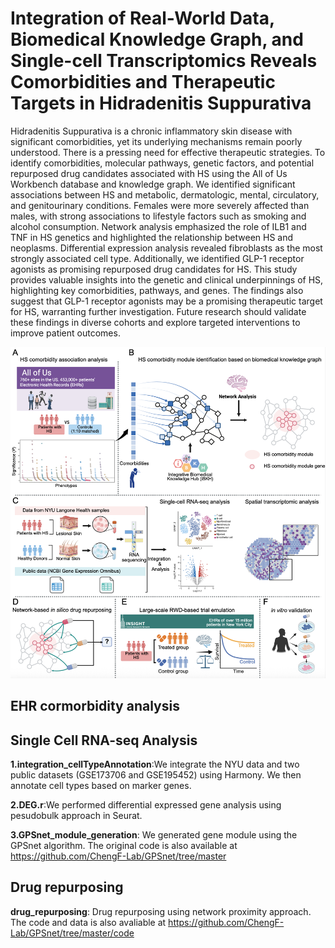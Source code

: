 # Integration of Real-World Data, Biomedical Knowledge Graph, and Single-cell Transcriptomics Reveals Comorbidities and Therapeutic Targets in Hidradenitis Suppurativa 
Hidradenitis Suppurativa is a chronic inflammatory skin disease with significant comorbidities, yet its underlying mechanisms remain poorly understood. There is a pressing need for effective therapeutic strategies. To identify comorbidities, molecular pathways, genetic factors, and potential repurposed drug candidates associated with HS using the All of Us Workbench database and knowledge graph.  We identified significant associations between HS and metabolic, dermatologic, mental, circulatory, and genitourinary conditions. Females were more severely affected than males, with strong associations to lifestyle factors such as smoking and alcohol consumption. Network analysis emphasized the role of ILB1 and TNF in HS genetics and highlighted the relationship between HS and neoplasms. Differential expression analysis revealed fibroblasts as the most strongly associated cell type. Additionally, we identified GLP-1 receptor agonists as promising repurposed drug candidates for HS. This study provides valuable insights into the genetic and clinical underpinnings of HS, highlighting key comorbidities, pathways, and genes. The findings also suggest that GLP-1 receptor agonists may be a promising therapeutic target for HS, warranting further investigation. Future research should validate these findings in diverse cohorts and explore targeted interventions to improve patient outcomes. 

![Pipeline](./figure1.png?raw=true "Title")

## EHR cormorbidity analysis

## Single Cell RNA-seq Analysis
**1.integration_cellTypeAnnotation**:We integrate the NYU data and two public datasets (GSE173706 and GSE195452) using Harmony. We then annotate cell types based on marker genes.

**2.DEG.r**:We performed differential expressed gene analysis using pesudobulk approach in Seurat.

**3.GPSnet_module_generation**: We generated gene module using the GPSnet algorithm. The original code is also available at https://github.com/ChengF-Lab/GPSnet/tree/master

## Drug repurposing
**drug_repurposing**: Drug repurposing using network proximity approach. The code and data is also avaliable at https://github.com/ChengF-Lab/GPSnet/tree/master/code